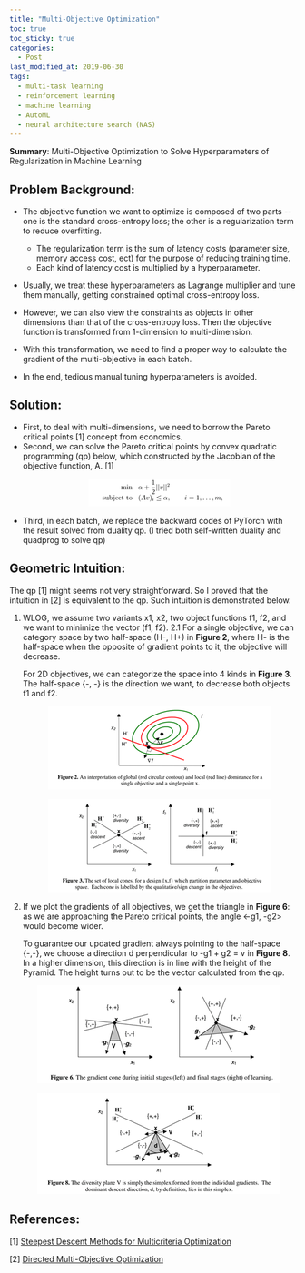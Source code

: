 ```yaml
---
title: "Multi-Objective Optimization"
toc: true
toc_sticky: true
categories: 
  - Post
last_modified_at: 2019-06-30
tags:
  - multi-task learning
  - reinforcement learning
  - machine learning
  - AutoML
  - neural architecture search (NAS)
---
```



**Summary**: Multi-Objective Optimization to Solve Hyperparameters of Regularization in Machine Learning

## Problem Background: 
- The objective function we want to optimize is composed of two parts -- one is the standard cross-entropy loss; the other is a regularization term to reduce overfitting. 
  - The regularization term is the sum of latency costs (parameter size, memory access cost, ect) for the purpose of reducing training time. 
  - Each kind of latency cost is multiplied by a hyperparameter.

- Usually, we treat these hyperparameters as Lagrange multiplier and tune them manually, getting constrained optimal cross-entropy loss. 
- However, we can also view the constraints as objects in other dimensions than that of the cross-entropy loss. Then the objective function is transformed from 1-dimension to multi-dimension. 
- With this transformation, we need to find a proper way to calculate the gradient of the multi-objective in each batch. 
- In the end, tedious manual tuning hyperparameters is avoided.

## Solution: 
- First, to deal with multi-dimensions, we need to borrow the Pareto critical points [1] concept from economics.  
- Second,  we can solve the Pareto critical points by convex quadratic programming (qp) below,  which constructed by the Jacobian of the objective function, A. [1]
  <p align="center">
    <img src="assets/media/snas/qp.png" alt="qp" title="Multi-Obj QP" width="" height="" />
  </p>
- Third, in each batch, we replace the backward codes of PyTorch with the result solved from duality qp. (I tried both self-written duality and quadprog to solve qp)


## Geometric Intuition:
The qp [1] might seems not very straightforward. So I proved that the intuition in [2] is equivalent to the qp. Such intuition is demonstrated below. 
  1. WLOG, we assume two variants x1, x2, two object functions f1, f2, and we want to minimize the vector (f1, f2).
  2.1 For a single objective, we can category space by two half-space (H-, H+) in **Figure 2**, where H- is the half-space when the opposite of gradient points to it, the objective will decrease.

     For 2D objectives, we can categorize the space into 4 kinds in **Figure 3**. The half-space {-, -} is the direction we want, to decrease both objects f1 and f2.

      <p align="center">
        <img src="assets/media/snas/fig2.png" alt="half-space" title="Half Space" width="" height="" />
      </p>
      <p align="center">
        <img src="assets/media/snas/fig3.png" alt="4space" title="Four Spaces" width="" height="" />
      </p>

  3. If we plot the gradients of all objectives, we get the triangle in **Figure 6**:  as we are approaching the Pareto critical points, the angle <-g1, -g2> would become wider.

     To guarantee our updated gradient always pointing to the half-space {-,-}, we choose a direction d perpendicular to -g1 + g2 = v in **Figure 8**. In a higher dimension, this direction is in line with the height of the Pyramid. The height turns out to be the vector calculated from the qp.
      <p align="center">
        <img src="assets/media/snas/fig6.png" alt="cone" title="Gradient Cone" width="" height="" />
      </p>
      <p align="center">
        <img src="assets/media/snas/fig8.png" alt="diversity" title="Diversity Plane" width="" height="" />
      </p>


## References:
  [1] [Steepest Descent Methods for Multicriteria Optimization](http://citeseerx.ist.psu.edu/viewdoc/download?doi=10.1.1.457.9314&rep=rep1&type=pdf)

  [2] [Directed Multi-Objective Optimization](https://citeseerx.ist.psu.edu/viewdoc/download?doi=10.1.1.108.2942&rep=rep1&type=pdf)